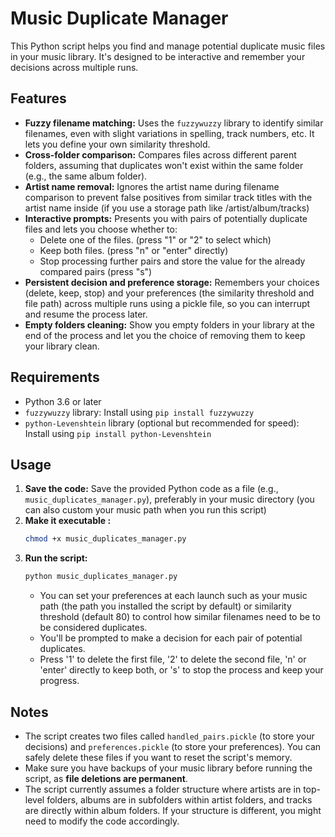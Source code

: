 # Music Duplicate Manager

This Python script helps you find and manage potential duplicate music files in your music library. It's designed to be interactive and remember your decisions across multiple runs.

## Features

- **Fuzzy filename matching:** Uses the `fuzzywuzzy` library to identify similar filenames, even with slight variations in spelling, track numbers, etc. It lets you define your own similarity threshold.
- **Cross-folder comparison:** Compares files across different parent folders, assuming that duplicates won't exist within the same folder (e.g., the same album folder).
- **Artist name removal:** Ignores the artist name during filename comparison to prevent false positives from similar track titles with the artist name inside (if you use a storage path like /artist/album/tracks)
- **Interactive prompts:** Presents you with pairs of potentially duplicate files and lets you choose whether to:
    - Delete one of the files. (press "1" or "2" to select which)
    - Keep both files. (press "n" or "enter" directly)
    - Stop processing further pairs and store the value for the already compared pairs (press "s")
- **Persistent decision and preference storage:** Remembers your choices (delete, keep, stop) and your preferences (the similarity threshold and file path) across multiple runs using a pickle file, so you can interrupt and resume the process later.
- **Empty folders cleaning:** Show you empty folders in your library at the end of the process and let you the choice of removing them to keep your library clean.

## Requirements

- Python 3.6 or later
- `fuzzywuzzy` library: Install using `pip install fuzzywuzzy`
- `python-Levenshtein` library (optional but recommended for speed): Install using `pip install python-Levenshtein`

## Usage

1. **Save the code:** Save the provided Python code as a file (e.g., `music_duplicates_manager.py`), preferably in your music directory (you can also custom your music path when you run this script)
2. **Make it executable :**
   ```bash
   chmod +x music_duplicates_manager.py
   ```
3. **Run the script:**
   ```bash
   python music_duplicates_manager.py
   ```
   - You can set your preferences at each launch such as your music path (the path you installed the script by default) or similarity threshold (default 80) to control how similar filenames need to be to be considered duplicates.
   - You'll be prompted to make a decision for each pair of potential duplicates.
   - Press '1' to delete the first file, '2' to delete the second file, 'n' or 'enter' directly to keep both, or 's' to stop the process and keep your progress.

## Notes

- The script creates two files called `handled_pairs.pickle` (to store your decisions) and `preferences.pickle` (to store your preferences). You can safely delete these files if you want to reset the script's memory.
- Make sure you have backups of your music library before running the script, as **file deletions are permanent**.
- The script currently assumes a folder structure where artists are in top-level folders, albums are in subfolders within artist folders, and tracks are directly within album folders. If your structure is different, you might need to modify the code accordingly.
